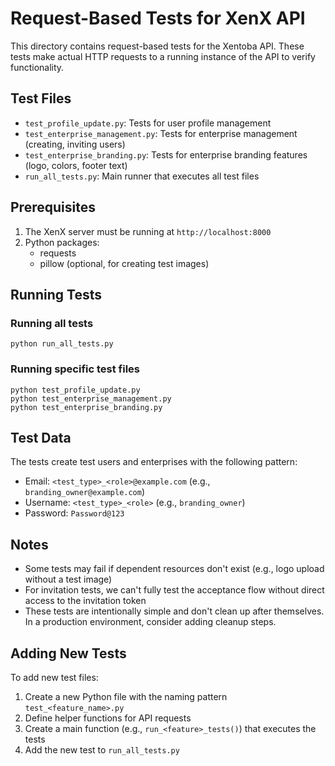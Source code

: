 # Request-Based Tests for XenX API

This directory contains request-based tests for the Xentoba API. These tests make actual HTTP requests to a running instance of the API to verify functionality.

## Test Files

- `test_profile_update.py`: Tests for user profile management
- `test_enterprise_management.py`: Tests for enterprise management (creating, inviting users)
- `test_enterprise_branding.py`: Tests for enterprise branding features (logo, colors, footer text)
- `run_all_tests.py`: Main runner that executes all test files

## Prerequisites

1. The XenX server must be running at `http://localhost:8000`
2. Python packages:
   - requests
   - pillow (optional, for creating test images)

## Running Tests

### Running all tests
```
python run_all_tests.py
```

### Running specific test files
```
python test_profile_update.py
python test_enterprise_management.py
python test_enterprise_branding.py
```

## Test Data

The tests create test users and enterprises with the following pattern:
- Email: `<test_type>_<role>@example.com` (e.g., `branding_owner@example.com`)
- Username: `<test_type>_<role>` (e.g., `branding_owner`)
- Password: `Password@123`

## Notes

- Some tests may fail if dependent resources don't exist (e.g., logo upload without a test image)
- For invitation tests, we can't fully test the acceptance flow without direct access to the invitation token
- These tests are intentionally simple and don't clean up after themselves. In a production environment, consider adding cleanup steps.

## Adding New Tests

To add new test files:
1. Create a new Python file with the naming pattern `test_<feature_name>.py`
2. Define helper functions for API requests
3. Create a main function (e.g., `run_<feature>_tests()`) that executes the tests
4. Add the new test to `run_all_tests.py`
